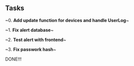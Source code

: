 ## Tasks

~0. **Add update function for devices and handle UserLog**~

~1. **Fix alert database**~

~2. **Test alert with frontend**~

~3. **Fix passwork hash**~

DONE!!!